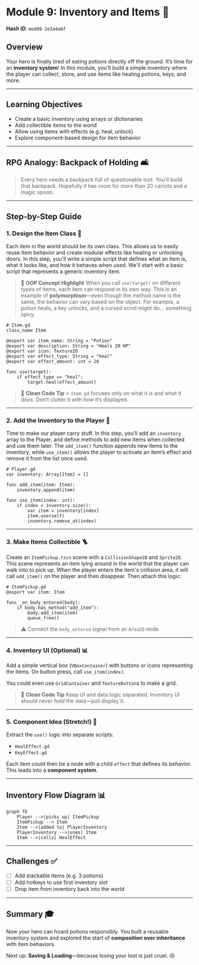 # Module 9: Inventory and Items 🎒

**Hash ID**: `mod09-2e3a4a6f`

## Overview

Your hero is finally tired of eating potions directly off the ground. It’s time for an **inventory system**! In this module, you’ll build a simple inventory where the player can collect, store, and use items like healing potions, keys, and more.

---

## Learning Objectives

- Create a basic inventory using arrays or dictionaries
- Add collectible items to the world
- Allow using items with effects (e.g. heal, unlock)
- Explore component-based design for item behavior

---

## RPG Analogy: Backpack of Holding 🛋

> Every hero needs a backpack full of questionable loot. You'll build that backpack. Hopefully it has room for more than 20 carrots and a magic spoon.

---

## Step-by-Step Guide

### 1. Design the Item Class 📃

Each item in the world should be its own class. This allows us to easily reuse item behavior and create modular effects like healing or unlocking doors. In this step, you'll write a simple script that defines what an item is, what it looks like, and how it behaves when used. We'll start with a basic script that represents a generic inventory item.

> 🧠 **OOP Concept Highlight**
> When you call `use(target)` on different types of items, each item can respond in its own way. This is an example of **polymorphism**—even though the method name is the same, the behavior can vary based on the object. For example, a potion heals, a key unlocks, and a cursed scroll might do... something spicy.

```gdscript
# Item.gd
class_name Item

@export var item_name: String = "Potion"
@export var description: String = "Heals 20 HP"
@export var icon: Texture2D
@export var effect_type: String = "heal"
@export var effect_amount: int = 20

func use(target):
    if effect_type == "heal":
        target.heal(effect_amount)
```

> 🧼 **Clean Code Tip** > `Item.gd` focuses only on what it _is_ and what it _does_. Don’t clutter it with how it’s displayed.

---

### 2. Add the Inventory to the Player 💼

Time to make our player carry stuff. In this step, you’ll add an `inventory` array to the Player, and define methods to add new items when collected and use them later. The `add_item()` function appends new items to the inventory, while `use_item()` allows the player to activate an item’s effect and remove it from the list once used.

```gdscript
# Player.gd
var inventory: Array[Item] = []

func add_item(item: Item):
    inventory.append(item)

func use_item(index: int):
    if index < inventory.size():
        var item = inventory[index]
        item.use(self)
        inventory.remove_at(index)
```

---

### 3. Make Items Collectible 🪜

Create an `ItemPickup.tscn` scene with a `CollisionShape2D` and `Sprite2D`. This scene represents an item lying around in the world that the player can walk into to pick up. When the player enters the item's collision area, it will call `add_item()` on the player and then disappear. Then attach this logic:

```gdscript
# ItemPickup.gd
@export var item: Item

func _on_body_entered(body):
    if body.has_method("add_item"):
        body.add_item(item)
        queue_free()
```

> ⚠️ Connect the `body_entered` signal from an `Area2D` node.

---

### 4. Inventory UI (Optional) 📊

Add a simple vertical box (`VBoxContainer`) with buttons or icons representing the items. On button press, call `use_item(index)`.

You could even use `GridContainer` and `TextureButton`s to make a grid.

> 🧼 **Clean Code Tip**
> Keep UI and data logic separated. Inventory UI should never _hold_ the data—just display it.

---

### 5. Component Idea (Stretch!) 🔧

Extract the `use()` logic into separate scripts:

- `HealEffect.gd`
- `KeyEffect.gd`

Each item could then be a node with a child `effect` that defines its behavior. This leads into a **component system**.

---

## Inventory Flow Diagram 📊

```mermaid
graph TD
    Player -->|picks up| ItemPickup
    ItemPickup --> Item
    Item -->|added to| PlayerInventory
    PlayerInventory -->|uses| Item
    Item -->|calls| HealEffect
```

---

## Challenges ✅

- [ ] Add stackable items (e.g. 3 potions)
- [ ] Add hotkeys to use first inventory slot
- [ ] Drop item from inventory back into the world

---

## Summary 🎓

Now your hero can hoard potions responsibly. You built a reusable inventory system and explored the start of **composition over inheritance** with item behaviors.

Next up: **Saving & Loading**—because losing your loot is just cruel. 😢
